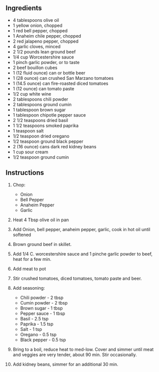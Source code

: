 ## Ingredients
* 4 tablespoons olive oil 
* 1 yellow onion, chopped 
* 1 red bell pepper, chopped 
* 1 Anaheim chile pepper, chopped 
* 2 red jalapeno pepper, chopped 
* 4 garlic cloves, minced 
* 2 1/2 pounds lean ground beef 
* 1/4 cup Worcestershire sauce 
* 1 pinch garlic powder, or to taste 
* 2 beef bouillon cubes 
* 1 (12 fluid ounce) can or bottle beer
* 1 (28 ounce) can crushed San Marzano tomatoes 
* 1 (14.5 ounce) can fire-roasted diced tomatoes 
* 1 (12 ounce) can tomato paste 
* 1/2 cup white wine 
* 2 tablespoons chili powder 
* 2 tablespoons ground cumin 
* 1 tablespoon brown sugar 
* 1 tablespoon chipotle pepper sauce 
* 2 1/2 teaspoons dried basil 
* 1 1/2 teaspoons smoked paprika 
* 1 teaspoon salt 
* 1/2 teaspoon dried oregano 
* 1/2 teaspoon ground black pepper 
* 2 (16 ounce) cans dark red kidney beans
* 1 cup sour cream 
* 1/2 teaspoon ground cumin 


## Instructions

1. Chop:
    * Onion
    * Bell Pepper
    * Anaheim Pepper
    * Garlic

2. Heat 4 Tbsp olive oil in pan

3. Add Onion, bell pepper, anaheim pepper, garlic, cook in hot oil until softened

4. Brown ground beef in skillet.

5. Add 1/4 C. worcestershire sauce and 1 pinche garlic powder to beef, heat for a few min.

6. Add meat to pot

7. Stir crushed tomatoes, diced tomatoes, tomato paste and beer.

8. Add seasoning:
    * Chili powder - 2 tbsp
    * Cumin powder - 2 tbsp
    * Brown sugar - 1 tbsp
    * Pepper sauce - 1 tbsp
    * Basil - 2.5 tsp
    * Paprika - 1.5 tsp
    * Salt - 1 tsp
    * Oregano - 0.5 tsp
    * Black pepper - 0.5 tsp

9. Bring to a boil, reduce heat to med-low.  Cover and simmer until meat and veggies are very tender,
  about 90 min.  Stir occasionally.

10. Add kidney beans, simmer for an additional 30 min.
